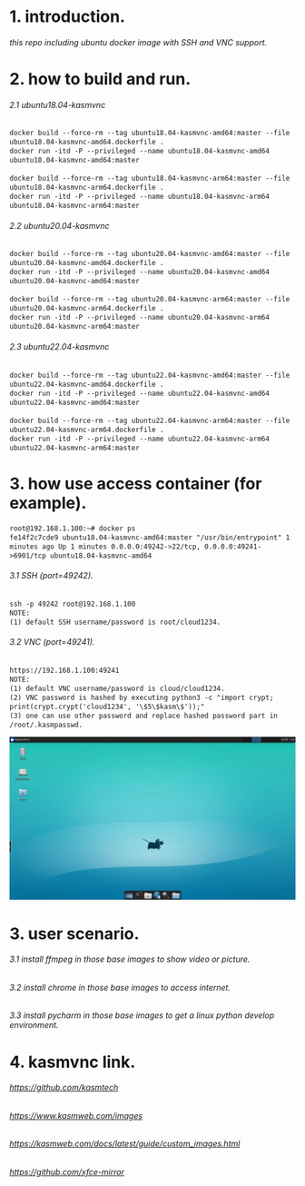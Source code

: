 # 1. introduction.
###### this repo including ubuntu docker image with SSH and VNC support.
    
# 2. how to build and run.
###### 2.1 ubuntu18.04-kasmvnc
    docker build --force-rm --tag ubuntu18.04-kasmvnc-amd64:master --file ubuntu18.04-kasmvnc-amd64.dockerfile .
    docker run -itd -P --privileged --name ubuntu18.04-kasmvnc-amd64 ubuntu18.04-kasmvnc-amd64:master

    docker build --force-rm --tag ubuntu18.04-kasmvnc-arm64:master --file ubuntu18.04-kasmvnc-arm64.dockerfile .
    docker run -itd -P --privileged --name ubuntu18.04-kasmvnc-arm64 ubuntu18.04-kasmvnc-arm64:master

###### 2.2 ubuntu20.04-kasmvnc
    docker build --force-rm --tag ubuntu20.04-kasmvnc-amd64:master --file ubuntu20.04-kasmvnc-amd64.dockerfile .
    docker run -itd -P --privileged --name ubuntu20.04-kasmvnc-amd64 ubuntu20.04-kasmvnc-amd64:master

    docker build --force-rm --tag ubuntu20.04-kasmvnc-arm64:master --file ubuntu20.04-kasmvnc-arm64.dockerfile .
    docker run -itd -P --privileged --name ubuntu20.04-kasmvnc-arm64 ubuntu20.04-kasmvnc-arm64:master

###### 2.3 ubuntu22.04-kasmvnc
    docker build --force-rm --tag ubuntu22.04-kasmvnc-amd64:master --file ubuntu22.04-kasmvnc-amd64.dockerfile .
    docker run -itd -P --privileged --name ubuntu22.04-kasmvnc-amd64 ubuntu22.04-kasmvnc-amd64:master

    docker build --force-rm --tag ubuntu22.04-kasmvnc-arm64:master --file ubuntu22.04-kasmvnc-arm64.dockerfile .
    docker run -itd -P --privileged --name ubuntu22.04-kasmvnc-arm64 ubuntu22.04-kasmvnc-arm64:master

# 3. how use access container (for example).
    root@192.168.1.100:~# docker ps
    fe14f2c7cde9 ubuntu18.04-kasmvnc-amd64:master "/usr/bin/entrypoint" 1 minutes ago Up 1 minutes 0.0.0.0:49242->22/tcp, 0.0.0.0:49241->6901/tcp ubuntu18.04-kasmvnc-amd64

###### 3.1 SSH (port=49242).
    ssh -p 49242 root@192.168.1.100
    NOTE: 
    (1) default SSH username/password is root/cloud1234.

###### 3.2 VNC (port=49241).
    https://192.168.1.100:49241
    NOTE: 
    (1) default VNC username/password is cloud/cloud1234.
    (2) VNC password is hashed by executing python3 -c "import crypt; print(crypt.crypt('cloud1234', '\$5\$kasm\$'));"
    (3) one can use other password and replace hashed password part in /root/.kasmpasswd.

![image](kasmvnc.jpg)

# 3. user scenario.
###### 3.1 install ffmpeg in those base images to show video or picture.
###### 3.2 install chrome in those base images to access internet.
###### 3.3 install pycharm in those base images to get a linux python develop environment.

# 4. kasmvnc link.
###### https://github.com/kasmtech
###### https://www.kasmweb.com/images
###### https://kasmweb.com/docs/latest/guide/custom_images.html
###### https://github.com/xfce-mirror
